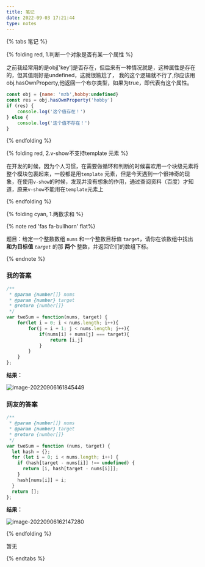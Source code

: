 ```yaml
---
title: 笔记
date: 2022-09-03 17:21:44
type: notes
---
```


{% tabs 笔记 %}
<!-- tab BUG集 -->

{% folding red, 1.判断一个对象是否有某一个属性 %}

之前我经常用的是obj['key']是否存在，但后来有一种情况就是，这种属性是存在的，但其值刚好是undefined，这就很尴尬了， 我的这个逻辑就不行了,你应该用obj.hasOwnProperty,他返回一个布尔类型，如果为true，即代表有这个属性。

~~~js
const obj = {name: 'mzb',hobby:undefined}
const res = obj.hasOwnProperty('hobby')
if (res) {
    console.log('这个值存在！')
} else {
    console.log('这个值不存在！')
}
~~~

{% endfolding %}



{% folding red, 2.v-show不支持template 元素 %}

在开发的时候，因为个人习惯，在需要做循环和判断的时候喜欢用一个块级元素将整个模块包裹起来，一般都是用`template` 元素，但是今天遇到一个很神奇的现象，在使用`v-show`的时候，发现并没有想象的作用，通过查阅资料（百度）才知道，原来`v-show`不能用在`template`元素上

{% endfolding %}




<!-- endtab -->



<!-- tab 算法集 -->

{% folding cyan, 1.两数求和 %}

{% note red 'fas fa-bullhorn' flat%}

题目：给定一个整数数组 `nums` 和一个整数目标值 `target`，请你在该数组中找出 **和为目标值** *`target`* 的那 **两个** 整数，并返回它们的数组下标。

{% endnote %}

### 我的答案

~~~js
/**
 * @param {number[]} nums
 * @param {number} target
 * @return {number[]}
 */
var twoSum = function(nums, target) {
    for(let i = 0; i < nums.length; i++){
        for(j = i + 1; j < nums.length; j++){
            if(nums[i] + nums[j] === target){
                return [i,j]
            }
        }
    }
};
~~~

**结果：**

![image-20220906161845449](https://mzbimgs.mzb0.com/img/image-20220906161845449.png)

### 网友的答案

~~~js
/**
 * @param {number[]} nums
 * @param {number} target
 * @return {number[]}
 */
var twoSum = function (nums, target) {
  let hash = {};
  for (let i = 0; i < nums.length; i++) {
    if (hash[target - nums[i]] !== undefined) {
      return [i, hash[target - nums[i]]];
    }
    hash[nums[i]] = i;
  }
  return [];
};
~~~

**结果：**

![image-20220906162147280](https://mzbimgs.mzb0.com/img/image-20220906162147280.png)

{% endfolding %}

<!-- endtab -->



<!-- tab 随笔记 -->

暂无

<!-- endtab -->
{% endtabs %}
